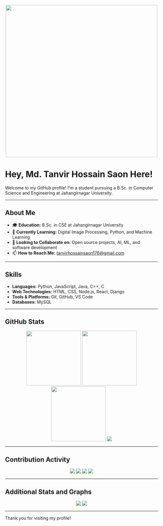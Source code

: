 <div align="center">
  <img src="https://user-images.githubusercontent.com/55389276/140866485-8fb1c876-9a8f-4d6a-98dc-08c4981eaf70.gif" width="500" />
</div>

# Hey, Md. Tanvir Hossain Saon Here!

Welcome to my GitHub profile! I'm a student pursuing a B.Sc. in Computer Science and Engineering at Jahangirnagar University.

---

## About Me

- 🎓 **Education:** B.Sc. in CSE at Jahangirnagar University
- 🌱 **Currently Learning:** Digital Image Processing, Python, and Machine Learning
- 👯 **Looking to Collaborate on:** Open source projects, AI, ML, and software development
- 📫 **How to Reach Me:** [tanvirhossainsaon176@gmail.com](mailto:tanvirhossainsaon176@gmail.com)

---

## Skills

- **Languages:** Python, JavaScript, Java, C++, C
- **Web Technologies:** HTML, CSS, Node.js, React, Django
- **Tools & Platforms:** Git, GitHub, VS Code
- **Databases:** MySQL

---

## GitHub Stats

<div align="center">
  <img height="180em" src="https://github-readme-stats.vercel.app/api?username=Tanvir-831&show_icons=true&theme=radical&hide_border=true" />
  <img height="180em" src="https://github-readme-stats.vercel.app/api/top-langs/?username=Tanvir-831&layout=compact&theme=radical&hide_border=true" />
  <img height="180em" src="https://github-readme-streak-stats.herokuapp.com/?user=Tanvir-831&theme=radical&hide_border=true" />
  <img src="https://github-profile-trophy.vercel.app/?username=Tanvir-831&theme=radical&no-frame=true&margin-w=15&margin-h=15" />
</div>

---

## Contribution Activity

<div align="center">
  <img src="https://github-profile-summary-cards.vercel.app/api/cards/profile-details?username=Tanvir-831&theme=radical" />
  <img src="https://github-profile-summary-cards.vercel.app/api/cards/most-commit-language?username=Tanvir-831&theme=radical" />
  <img src="https://github-profile-summary-cards.vercel.app/api/cards/repos-per-language?username=Tanvir-831&theme=radical" />
  <img src="https://github-profile-summary-cards.vercel.app/api/cards/productive-time?username=Tanvir-831&theme=radical" />
</div>

---

## Additional Stats and Graphs

<div align="center">
  <img src="https://github-readme-activity-graph.cyclic.app/graph?username=Tanvir-831&theme=radical&hide_border=true" />
  <img src="https://github-readme-activity-graph.vercel.app/graph?username=Tanvir-831&bg_color=000000&color=ffffff&line=ff0000&point=ff0000&area=true&hide_border=true" />
</div>

---

Thank you for visiting my profile!
